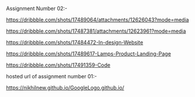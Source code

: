 Assignment Number 02:-

https://dribbble.com/shots/17489064/attachments/12626043?mode=media


https://dribbble.com/shots/17487381/attachments/12623961?mode=media


https://dribbble.com/shots/17484472-In-design-Website


https://dribbble.com/shots/17489617-Lamps-Product-Landing-Page


https://dribbble.com/shots/17491359-Code

hosted url of assignment number 01:-


https://nikhilnew.github.io/GoogleLogo.github.io/
